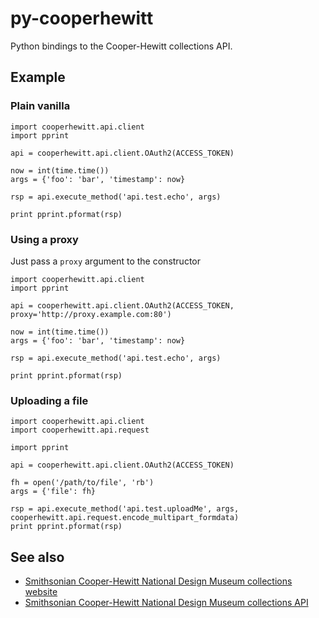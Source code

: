 # py-cooperhewitt

Python bindings to the Cooper-Hewitt collections API.

## Example

### Plain vanilla

	import cooperhewitt.api.client
	import pprint

	api = cooperhewitt.api.client.OAuth2(ACCESS_TOKEN)

	now = int(time.time())
	args = {'foo': 'bar', 'timestamp': now}

	rsp = api.execute_method('api.test.echo', args)

	print pprint.pformat(rsp)

### Using a proxy

Just pass a `proxy` argument to the constructor

	import cooperhewitt.api.client
	import pprint

	api = cooperhewitt.api.client.OAuth2(ACCESS_TOKEN, proxy='http://proxy.example.com:80')

	now = int(time.time())
	args = {'foo': 'bar', 'timestamp': now}

	rsp = api.execute_method('api.test.echo', args)

	print pprint.pformat(rsp)
	
### Uploading a file

	import cooperhewitt.api.client
	import cooperhewitt.api.request

	import pprint

	api = cooperhewitt.api.client.OAuth2(ACCESS_TOKEN)

	fh = open('/path/to/file', 'rb')
	args = {'file': fh}

	rsp = api.execute_method('api.test.uploadMe', args, cooperhewitt.api.request.encode_multipart_formdata)
	print pprint.pformat(rsp)
	
## See also

* [Smithsonian Cooper-Hewitt National Design Museum collections website](https://collection.cooperhewitt.org/)
* [Smithsonian Cooper-Hewitt National Design Museum collections API](https://collection.cooperhewitt.org/api/)



